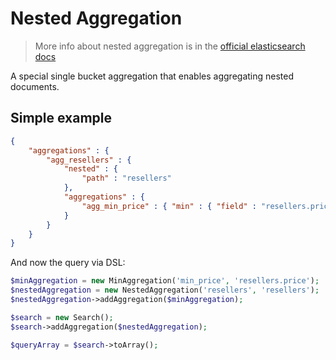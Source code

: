 # Nested Aggregation

> More info about nested aggregation is in the [official elasticsearch docs][1]

A special single bucket aggregation that enables aggregating nested documents.

## Simple example

```JSON
{
    "aggregations" : {
        "agg_resellers" : {
            "nested" : {
                "path" : "resellers"
            },
            "aggregations" : {
                "agg_min_price" : { "min" : { "field" : "resellers.price" } }
            }
        }
    }
}
```

And now the query via DSL:

```php
$minAggregation = new MinAggregation('min_price', 'resellers.price');
$nestedAggregation = new NestedAggregation('resellers', 'resellers');
$nestedAggregation->addAggregation($minAggregation);

$search = new Search();
$search->addAggregation($nestedAggregation);

$queryArray = $search->toArray();
```

[1]: https://www.elastic.co/guide/en/elasticsearch/reference/current/search-aggregations-bucket-nested-aggregation.html
